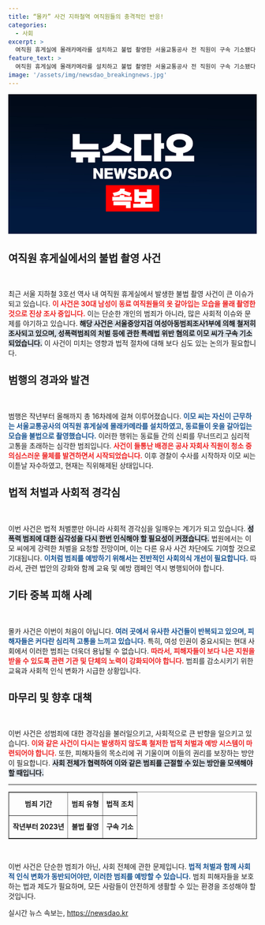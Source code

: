 ```yaml
---
title: “몰카” 사건 지하철역 여직원들의 충격적인 반응!
categories:
  - 사회
excerpt: >
  여직원 휴게실에 몰래카메라를 설치하고 불법 촬영한 서울교통공사 전 직원이 구속 기소됐다. 16차례에 걸친 범행이 드러난 가운데, 청소 도중 발견된 카메라가 사건의 발단이 됐다.
feature_text: >
  여직원 휴게실에 몰래카메라를 설치하고 불법 촬영한 서울교통공사 전 직원이 구속 기소됐다. 16차례에 걸친 범행이 드러난 가운데, 청소 도중 발견된 카메라가 사건의 발단이 됐다.
image: '/assets/img/newsdao_breakingnews.jpg'
---
```


<p><img src="/assets/img/newsdao_breakingnews.jpg" alt="implanttips 속보" /></p>

<h2 data-ke-size="size26">여직원 휴게실에서의 불법 촬영 사건</h2>

<p data-ke-size="size16">&nbsp;</p>

<p data-ke-size="size16">최근 서울 지하철 3호선 역사 내 여직원 휴게실에서 발생한 불법 촬영 사건이 큰 이슈가 되고 있습니다. <b><span style="color: #ee2323;">이 사건은 30대 남성이 동료 여직원들의 옷 갈아입는 모습을 몰래 촬영한 것으로 진상 조사 중입니다.</span></b> 이는 단순한 개인의 범죄가 아니라, 많은 사회적 이슈와 문제를 야기하고 있습니다. <b><span style="background-color: #21538527;">해당 사건은 서울중앙지검 여성아동범죄조사1부에 의해 철저히 조사되고 있으며, 성폭력범죄의 처벌 등에 관한 특례법 위반 혐의로 이모 씨가 구속 기소되었습니다.</span></b> 이 사건이 미치는 영향과 법적 절차에 대해 보다 심도 있는 논의가 필요합니다.</p>

<h2 data-ke-size="size26">범행의 경과와 발견</h2>

<p data-ke-size="size16">&nbsp;</p>

<p data-ke-size="size16">범행은 작년부터 올해까지 총 16차례에 걸쳐 이루어졌습니다. <b><span style="color: #1a5490;">이모 씨는 자신이 근무하는 서울교통공사의 여직원 휴게실에 몰래카메라를 설치하였고, 동료들이 옷을 갈아입는 모습을 불법으로 촬영했습니다.</span></b> 이러한 행위는 동료들 간의 신뢰를 무너뜨리고 심리적 고통을 초래하는 심각한 범죄입니다. <b><span style="color: #ee2323;">사건이 들통난 배경은 공사 자회사 직원이 청소 중 의심스러운 물체를 발견하면서 시작되었습니다.</span></b> 이후 경찰이 수사를 시작하자 이모 씨는 이튿날 자수하였고, 현재는 직위해제된 상태입니다.</p>

<h2 data-ke-size="size26">법적 처벌과 사회적 경각심</h2>

<p data-ke-size="size16">&nbsp;</p>

<p data-ke-size="size16">이번 사건은 법적 처벌뿐만 아니라 사회적 경각심을 일깨우는 계기가 되고 있습니다. <b><span style="background-color: #21538527;">성폭력 범죄에 대한 심각성을 다시 한번 인식해야 할 필요성이 커졌습니다.</span></b> 법원에서는 이모 씨에게 강력한 처벌을 요청할 전망이며, 이는 다른 유사 사건 차단에도 기여할 것으로 기대됩니다. <b><span style="color: #1a5490;">이처럼 범죄를 예방하기 위해서는 전반적인 사회의식 개선이 필요합니다.</span></b> 따라서, 관련 법안의 강화와 함께 교육 및 예방 캠페인 역시 병행되어야 합니다.</p>

<h2 data-ke-size="size26">기타 중복 피해 사례</h2>

<p data-ke-size="size16">&nbsp;</p>

<p data-ke-size="size16">몰카 사건은 이번이 처음이 아닙니다. <b><span style="color: #1a5490;">여러 곳에서 유사한 사건들이 반복되고 있으며, 피해자들은 커다란 심리적 고통을 느끼고 있습니다.</span></b> 특히, 여성 인권이 중요시되는 현대 사회에서 이러한 범죄는 더욱더 용납될 수 없습니다. <b><span style="color: #ee2323;">따라서, 피해자들이 보다 나은 지원을 받을 수 있도록 관련 기관 및 단체의 노력이 강화되어야 합니다.</span></b> 범죄를 감소시키기 위한 교육과 사회적 인식 변화가 시급한 상황입니다.</p>

<h2 data-ke-size="size26">마무리 및 향후 대책</h2>

<p data-ke-size="size16">&nbsp;</p>

<p data-ke-size="size16">이번 사건은 성범죄에 대한 경각심을 불러일으키고, 사회적으로 큰 반향을 일으키고 있습니다. <b><span style="color: #ee2323;">이와 같은 사건이 다시는 발생하지 않도록 철저한 법적 처벌과 예방 시스템이 마련되어야 합니다.</span></b> 또한, 피해자들의 목소리에 귀 기울이며 이들의 권리를 보장하는 방안이 필요합니다. <b><span style="background-color: #21538527;">사회 전체가 협력하여 이와 같은 범죄를 근절할 수 있는 방안을 모색해야 할 때입니다.</span></b> </p>

<hr/>

<table style="width: 100%; border-collapse: collapse;" border="1">
<tr>
<td style="text-align: center; height: 40px;"><b>범죄 기간</b></td>
<td style="text-align: center; height: 40px;"><b>범죄 유형</b></td>
<td style="text-align: center; height: 40px;"><b>법적 조치</b></td>
</tr>
<tr>
<td style="text-align: center; height: 40px;"><b>작년부터 2023년</b></td>
<td style="text-align: center; height: 40px;"><b>불법 촬영</b></td>
<td style="text-align: center; height: 40px;"><b>구속 기소</b></td>
</tr>
</table>

<p data-ke-size="size16">&nbsp;</p>

<p data-ke-size="size16">이번 사건은 단순한 범죄가 아닌, 사회 전체에 관한 문제입니다. <b><span style="color: #1a5490;">법적 처벌과 함께 사회적 인식 변화가 동반되어야만, 이러한 범죄를 예방할 수 있습니다.</span></b> 범죄 피해자들을 보호하는 법과 제도가 필요하며, 모든 사람들이 안전하게 생활할 수 있는 환경을 조성해야 할 것입니다.</p>
실시간 뉴스 속보는, <a href="https://newsdao.kr" rel="dofollow">https://newsdao.kr</a>


